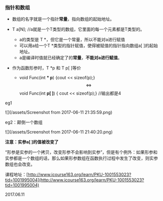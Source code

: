 ### 指针和数组

* 数组的名字就是一个指针**常量**，指向数组的起始地址。
* T a\[N\];    //a就是一个T类型的数组，它里面的每一个元素都是T类型的。

  * a的类型是 T \*，但它是一个常量，所以不能对a进行赋值
  * 可以用a给一个T \*类型的指针赋值，使得被赋值的指针指向数组a\[ \]的起始地址。
  * a是编译时值就已经确定了的**常量**，**不能对a进行赋值**。

* 作为函数形参时，T \*p 和 T p\[ \]等价

  * $$$$void Func\(int **\* p**\) {cout &lt;&lt; sizeof\(p\);} $$\Leftrightarrow $$ void Func\(int **p\[ \]**\) { cout &lt;&lt; sizeof\(p\);}     //输出都是4

eg1

![](/assets/Screenshot from 2017-06-11 21:35:59.png)

eg2：颠倒一个数组

![](/assets/Screenshot from 2017-06-11 21:40:20.png)

**注意：实参a\[ \]的值被改变了**

“形参是实参的一个拷贝，改变形参不会影响到实参”，但是有个例外：如果形参和实参都是一个数组的话，那么如果形参数组在函数执行过程中发生了改变，则实参数组也会改变。

课程地址：[http://www.icourse163.org/learn/PKU-1001553023?tid=1001995004](http://www.icourse163.org/learn/PKU-1001553023?tid=1001995004)

2017.06.11

